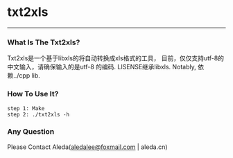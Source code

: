 # txt2xls
---
### What Is The Txt2xls?
Txt2xls是一个基于libxls的将自动转换成xls格式的工具，
目前，仅仅支持utf-8的中文输入，请确保输入的是utf-8
的编码.
LISENSE继承libxls.
Notably, 依赖../cpp lib.

### How To Use It?

    step 1: Make
    step 2: ./txt2xls -h

### Any Question
Please Contact Aleda(aledalee@foxmail.com | aleda.cn)
